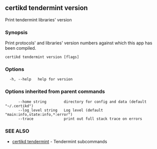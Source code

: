 ## certikd tendermint version

Print tendermint libraries' version

### Synopsis

Print protocols' and libraries' version numbers
against which this app has been compiled.


```
certikd tendermint version [flags]
```

### Options

```
  -h, --help   help for version
```

### Options inherited from parent commands

```
      --home string        directory for config and data (default "~/.certikd")
      --log_level string   Log level (default "main:info,state:info,*:error")
      --trace              print out full stack trace on errors
```

### SEE ALSO

* [certikd tendermint](certikd_tendermint.md)	 - Tendermint subcommands


